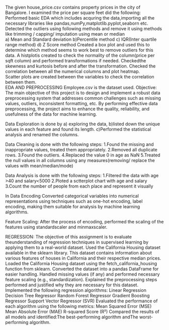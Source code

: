 The given house_price.csv contains property prices in the city of Bangalore. I examined the price per square feet did the following: 
Performed basic EDA which includes acquring the data,importing all the necessary libraries like pandas,numPy,matplotlib.pyplot,seaborn etc.
Detected the outliers using following methods and remove it using methods like trimming / capping/ imputation using mean or median  
a) Mean and Standard deviation
b)Percentile method 
c) IQR(Inter quartile range method)
d) Z Score method
Created a box plot and used this to determine which method seems to work best to remove outliers for this data.
A histplotis created  to check the normality of the column(price per sqft column) and performed transformations if needed.
Checkedthe skewness and kurtosis before and after the transformation.
Checked the correlation between all the numerical columns and plot heatmap.  
Scatter plots are created between the variables to check the correlation between them.  
EDA AND PREPROCESSING
Employee.csv is the dataset used.
Objective:
The main objective of this project is to design and implement a robust data preprocessing system that addresses common challenges such as missing values, outliers, inconsistent formatting, etc. By performing effective data preprocessing, the project aims to enhance the quality, reliability, and usefulness of the data for machine learning.

Data Exploration is done by a) exploring the data, b)listed down the unique values in each feature and found its length.
c)Performed the statistical analysis and renamed the columns.

Data Cleaning is done with the following steps:
1.Found the missing and inappropriate values, treated them appropriately.
2.Removed all duplicate rows.
3.Found the outliers.
4.Replaced the value 0 in age as NaN
5.Treated the null values in all columns using any measures(removing/ replace the values with mean/median/mode)

Data Analysis is done with the following steps:
1.Filtered the data with age >40 and salary<5000
2.Ploted a sctterplot chart with age and salary
3.Count the number of people from each place and represent it visually

In Data Encoding Converted categorical variables into numerical representations using techniques such as one-hot encoding, label encoding, making them suitable for analysis by machine learning algorithms.

Feature Scaling: After the process of encoding, performed the scaling of the features using standardscaler and minmaxscaler.

REGRESSION:
 The objective of this assignment is to evaluate theunderstanding of regression techniques in supervised learning by applying them to a real-world dataset.
Used the California Housing dataset available in the sklearn library. This dataset contains information about various features of houses in California and their respective median prices.
Loaded the California Housing dataset using the fetch_california_housing function from sklearn.
Converted the dataset into a pandas DataFrame for easier handling.
Handled missing values (if any) and performed necessary feature scaling (e.g., standardization).
Explained the preprocessing steps performed and justified why they are necessary for this dataset.
Implemented the following regression algorithms:
Linear Regression
Decision Tree Regressor
Random Forest Regressor
Gradient Boosting Regressor
Support Vector Regressor (SVR)
Evaluated the performance of each algorithm using the following metrics:
Mean Squared Error (MSE)
Mean Absolute Error (MAE)
R-squared Score (R²)
Compared the results of all models and identified:The best-performing algorithm andThe worst-performing algorithm. 


